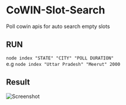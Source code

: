 # CoWIN-Slot-Search
Poll cowin apis for auto search empty slots
## RUN

```node index "STATE" "CITY" "POLL DURATION" ```\
e.g ```node index "Uttar Pradesh" "Meerut" 2000```


## Result
 
![Screenshot](screenshot.png)
